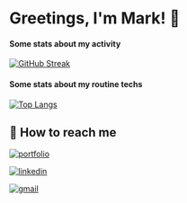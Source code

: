 
# Greetings, I'm Mark! 👋

#### Some stats about my activity

[![GitHub Streak](http://github-readme-streak-stats.herokuapp.com?user=dendrofen&hide_border=true&date_format=M%20j%5B%2C%20Y%5D)](https://git.io/streak-stats)
#### Some stats about my routine techs

[![Top Langs](https://github-readme-stats.vercel.app/api/top-langs/?username=dendrofen&layout=compact)](https://github.com/anuraghazra/github-readme-stats)

## 🔗 How to reach me
[![portfolio](https://img.shields.io/badge/my_virtual_office-000?style=for-the-badge&logo=ko-fi&logoColor=white)](https://inplayo.com/)

[![linkedin](https://img.shields.io/badge/linkedin-0A66C2?style=for-the-badge&logo=linkedin&logoColor=white)](https://www.linkedin.com/in/dendrofen/)

[![gmail](https://img.shields.io/badge/gmail-eee?style=for-the-badge&logo=gmail&logoColor=red)](mailto:ma9k97dev@gmail.com)

